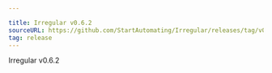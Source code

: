 ```yaml
---

title: Irregular v0.6.2
sourceURL: https://github.com/StartAutomating/Irregular/releases/tag/v0.6.2
tag: release
---
```

Irregular v0.6.2
